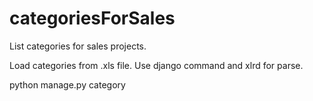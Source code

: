 # categoriesForSales
List categories for sales projects.

Load categories from .xls file. Use django command and xlrd for parse.

python manage.py category
